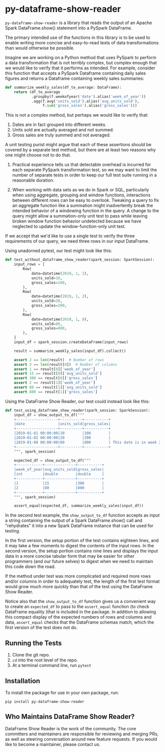 # py-dataframe-show-reader

``py-dataframe-show-reader`` is a library that reads the output of an Apache
Spark DataFrame.show() statement into a PySpark DataFrame.

The primary intended use of the functions in this library is to be used to
enable writing more concise and easy-to-read tests of data transformations than
would otherwise be possible.

Imagine we are working on a Python method that uses PySpark to perform a data
transformation that is not terribly complex, but complex enough that we would
like to verify that it performs as intended. For example, consider this
function that accepts a PySpark Dataframe containing daily sales figures and
returns a Dataframe containing weekly sales summaries:

```python
def summarize_weekly_sales(df_to_average: DataFrame):
    return (df_to_average
            .groupby(f.weekofyear('date').alias('week_of_year'))
            .agg(f.avg('units_sold').alias('avg_units_sold'),
                 f.sum('gross_sales').alias('gross_sales')))
```

This is not a complex method, but perhaps we would like to verify that:

1. Dates are in fact grouped into different weeks.
1. Units sold are actually averaged and not summed.
1. Gross sales are truly summed and not averaged.

A unit testing purist might argue that each of these assertions should be
covered by a separate test method, but there are at least two reasons why one
might choose not to do that.

1. Practical experience tells us that detectable overhead is incurred for
each separate PySpark transformation test, so we may want to limit the number
of separate tests in order to keep our full test suite running in a
reasonable duration.

1. When working with data sets as we do in Spark or SQL, particularly when
using aggregate, grouping and window functions,
interactions between different rows can be easy to overlook. Tweaking a
query to fix an aggregate function like a summation might inadvertently break
the intended behavior of a windowing function in the query.
A change to the query might allow a summation-only unit test to pass while leaving broken
window function behavior undetected because we have neglected to  update
the window-function-only unit test.  

If we accept that we'd like to use a single test to verify the three
requirements of our query, we need three rows in our input DataFrame.

Using unadorned pytest, our test might look like this:

```python
def test_without_dataframe_show_reader(spark_session: SparkSession):
    input_rows = [
        Row(
            date=datetime(2019, 1, 1),
            units_sold=10,
            gross_sales=100,
        ),
        Row(
            date=datetime(2019, 1, 2),
            units_sold=20,
            gross_sales=200,
        ),
        Row(
            date=datetime(2019, 1, 8),
            units_sold=80,
            gross_sales=800,
        ),
    ]
    input_df = spark_session.createDataFrame(input_rows)

    result = summarize_weekly_sales(input_df).collect()

    assert 2 == len(result)  # Number of rows
    assert 3 == len(result[0])  # Number of columns
    assert 1 == result[0]['week_of_year']
    assert 15 == result[0]['avg_units_sold']
    assert 300 == result[0]['gross_sales']
    assert 2 == result[1]['week_of_year']
    assert 80 == result[1]['avg_units_sold']
    assert 800 == result[1]['gross_sales']
```

Using the DataFrame Show Reader, our test could instead look like this:

```python
def test_using_dataframe_show_reader(spark_session: SparkSession):
    input_df = show_output_to_df("""
    +-------------------+----------+-----------+
    |date               |units_sold|gross_sales|
    +-------------------+----------+-----------+
    |2019-01-01 00:00:00|10        |100        |
    |2019-01-02 00:00:00|20        |200        |
    |2019-01-08 00:00:00|80        |800        | This date is in week 2.
    +-------------------+----------+-----------+
    """, spark_session)

    expected_df = show_output_to_df("""
    +------------+--------------+-----------+
    |week_of_year|avg_units_sold|gross_sales|
    [int         |double        |double     ]
    +------------+--------------+-----------+
    |1           |15            |300        |
    |2           |80            |800        |
    +------------+--------------+-----------+
    """, spark_session)

    assert_equal(expected_df, summarize_weekly_sales(input_df))
```

In the second test example, the ``show_output_to_df`` function accepts as input
a string containing the output of a Spark DataFrame.show() call and
"rehydrates" it into a new Spark DataFrame instance that can be used for
testing.

In the first version, the setup portion of the test contains eighteen lines,
and it may take a few moments to digest the contents of the input rows.
In the second version, the setup portion contains nine lines and displays the
input data in a more concise tabular form that may be easier for other
programmers (and our future selves) to digest when we need to maintain this
code down the road.

If the method under test was more complicated and required more rows and/or
columns in order to adequately test, the length of the first test format would
grow much more quickly than that of the test using the DataFrame Show Reader.

Notice also that the ``show_output_to_df`` function gives us a convenient way
to create an ``expected_df`` to pass to the ``assert_equal`` function (to check
DataFrame equality )that is included in the package. In addition to allowing
this compact display of the expected numbers of rows and columns and data,
``assert_equal`` checks that the DataFrame schemas match, which the first
version of the test does not do.

## Running the Tests

1. Clone the git repo.
1. ``cd`` into the root level of the repo.
1. At a terminal command line, run ``pytest``

## Installation

To install the package for use in your own package, run:

`pip install py-dataframe-show-reader`

## Who Maintains DataFrame Show Reader?

DataFrame Show Reader is the work of the community. The core committers and
maintainers are responsible for reviewing and merging PRs, as well as steering
conversation around new feature requests. If you would like to become a
maintainer, please contact us.
